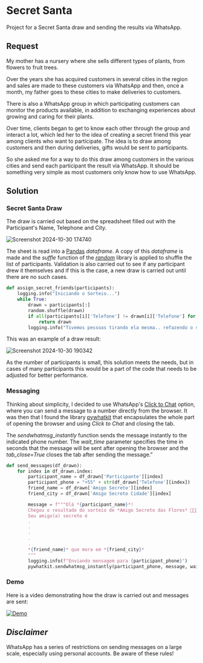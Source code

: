 # Secret Santa

Project for a Secret Santa draw and sending the results via WhatsApp.

## Request

My mother has a nursery where she sells different types of plants, from flowers to fruit trees.

Over the years she has acquired customers in several cities in the region and sales are made to these customers via WhatsApp and then, once a month, my father goes to these cities to make deliveries to customers.

There is also a WhatsApp group in which participating customers can monitor the products available, in addition to exchanging experiences about growing and caring for their plants.

Over time, clients began to get to know each other through the group and interact a lot, which led her to the idea of creating a secret friend this year among clients who want to participate.
The idea is to draw among customers and then during deliveries, gifts would be sent to participants.

So she asked me for a way to do this draw among customers in the various cities and send each participant the result via WhatsApp.
It should be something very simple as most customers only know how to use WhatsApp.

## Solution

### Secret Santa Draw

The draw is carried out based on the spreadsheet filled out with the Participant's Name, Telephone and City.

![Screenshot 2024-10-30 174740](https://github.com/user-attachments/assets/00ee603f-fc46-48d7-b18e-4aa036e0b56a)


The sheet is read into a [Pandas](https://pandas.pydata.org/) _dataframe_. A copy of this _dataframe_ is made and the _suffle_ function of the [_random_](https://docs.python.org/3/library/random.html) library is applied to shuffle the list of participants.
Validation is also carried out to see if any participant drew it themselves and if this is the case, a new draw is carried out until there are no such cases.

``` python
def assign_secret_friends(participants):
    logging.info("Iniciando o Sorteio...")
    while True:
        drawn = participants[:]
        random.shuffle(drawn)
        if all(participants[i]['Telefone'] != drawn[i]['Telefone'] for i in range(len(participants))):
            return drawn
        logging.info("Tivemos pessoas tirando ela mesma.. refazendo o sorteio")
```

This was an example of a draw result:

![Screenshot 2024-10-30 190342](https://github.com/user-attachments/assets/dcd4b311-4aba-4848-bb8b-fcaf00071290)


As the number of participants is small, this solution meets the needs, but in cases of many participants this would be a part of the code that needs to be adjusted for better performance.

### Messaging 

Thinking about simplicity, I decided to use WhatsApp's [Click to Chat](https://faq.whatsapp.com/5913398998672934/?helpref=uf_share) option, where you can send a message to a number directly from the browser.
It was then that I found the library [pywhatkit](https://pypi.org/project/pywhatkit/) that encapsulates the whole part of opening the browser and using *Click to Chat* and closing the tab.

The _sendwhatmsg_instantly_ function sends the message instantly to the indicated phone number. The _wait_time_ parameter specifies the time in seconds that the message will be sent after opening the browser and the _tab_close=True_ closes the tab after sending the message.”

``` python
def send_messages(df_drawn):
    for index in df_drawn.index:
        participant_name = df_drawn['Participante'][index]
        participant_phone = "+55" + str(df_drawn['Telefone'][index])
        friend_name = df_drawn['Amigo Secreto'][index]
        friend_city = df_drawn['Amigo Secreto Cidade'][index]

        message = f"""Olá *{participant_name}*!
        Chegou o resultado do sorteio de *Amigo Secreto das Flores* 💐🌷🌿
        Seu amigo(a) secreto é
        .
        .
        .
        .
        .
        *{friend_name}* que mora em *{friend_city}*
        """
        logging.info(f"Enviando mensagem para {participant_phone}")
        pywhatkit.sendwhatmsg_instantly(participant_phone, message, wait_time=15, tab_close=True)
```

### Demo

Here is a video demonstrating how the draw is carried out and messages are sent: 

[![Demo](https://img.youtube.com/vi/SRuPT3GjgVg/0.jpg)](https://www.youtube.com/watch?v=SRuPT3GjgVg)


## *_Disclaimer_*

WhatsApp has a series of restrictions on sending messages on a large scale, especially using personal accounts. Be aware of these rules!
